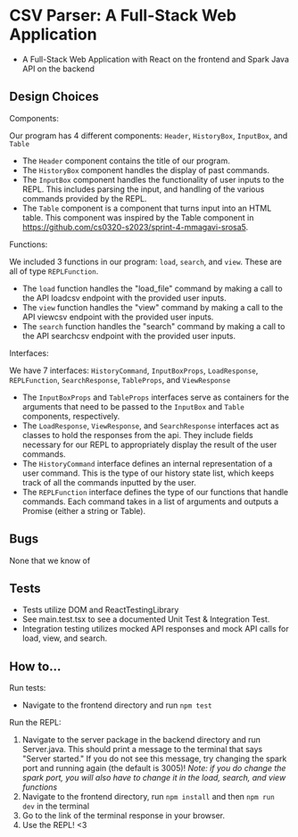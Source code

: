 # CSV Parser: A Full-Stack Web Application
- A Full-Stack Web Application with React on the frontend and Spark Java API on the backend

## Design Choices  
Components:

Our program has 4 different components: `Header`, `HistoryBox`, `InputBox`, and `Table`

- The `Header` component contains the title of our program.
- The `HistoryBox` component handles the display of past commands.
- The `InputBox` component handles the functionality of user inputs to the REPL. This includes parsing the input, and handling of the various commands provided by the REPL.
- The `Table` component is a component that turns input into an HTML table. This component was inspired by the Table component in https://github.com/cs0320-s2023/sprint-4-mmagavi-srosa5.

Functions:

We included 3 functions in our program: `load`, `search`, and `view`. These are all of type `REPLFunction`.
- The `load` function handles the "load_file" command by making a call to the API loadcsv endpoint with the provided user inputs.
- The `view` function handles the "view" command by making a call to the API viewcsv endpoint with the provided user inputs.
- The `search` function handles the "search" command by making a call to the API searchcsv endpoint with the provided user inputs.

Interfaces:

We have 7 interfaces: `HistoryCommand`, `InputBoxProps`, `LoadResponse`, `REPLFunction`, `SearchResponse`, `TableProps`, and `ViewResponse`

- The `InputBoxProps` and `TableProps` interfaces serve as containers for the arguments that need to be passed to the `InputBox` and `Table` components, respectively.
- The `LoadResponse`, `ViewResponse`, and `SearchResponse` interfaces act as classes to hold the responses from the api. They include fields necessary for our REPL to appropriately display the result of the user commands.
- The `HistoryCommand` interface defines an internal representation of a user command. This is the type of our history state list, which keeps track of all the commands inputted by the user.  
- The `REPLFunction` interface defines the type of our functions that handle commands. Each command takes in a list of arguments and outputs a Promise<ReactNode> (either a string or Table). 

## Bugs
None that we know of

## Tests 
- Tests utilize DOM and ReactTestingLibrary 
- See main.test.tsx to see a documented Unit Test & Integration Test.
- Integration testing utilizes mocked API responses and mock API calls for load, view, and search.

## How to...
Run tests: 
- Navigate to the frontend directory and run `npm test`

Run the REPL:
1.  Navigate to the server package in the backend directory and run Server.java. This should print a message to the terminal that says "Server started." If you do not see this message, try changing the spark port and running again (the default is 3005)! *Note: if you do change the spark port, you will also have to change it in the load, search, and view functions*
2. Navigate to the frontend directory, run `npm install` and then `npm run dev` in the terminal 
3. Go to the link of the terminal response in your browser.
4. Use the REPL! <3
